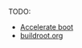 TODO:
 * [Accelerate boot](https://medium.com/@awarlt12207/how-fast-can-a-raspberry-pi-zero-2w-boot-8614de1cbd64)
 * [buildroot.org](https://buildroot.org/)
